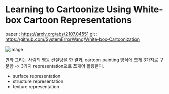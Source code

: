 # Learning to Cartoonize Using White-box Cartoon Representations
paper : https://arxiv.org/abs/2107.04551
git : https://github.com/SystemErrorWang/White-box-Cartoonization

![image](https://user-images.githubusercontent.com/71298482/147909527-30cf4d28-5319-4ef9-9d06-c0160652e1de.png)


만화 그리는 사람의 행동 컨설팅을 한 결과, cartoon painting 방식에 크게 3가지로 구분함 -> 3가지 representation으로 쪼개어 활용한다.

- surface representation
- structure representation
- texture representation
